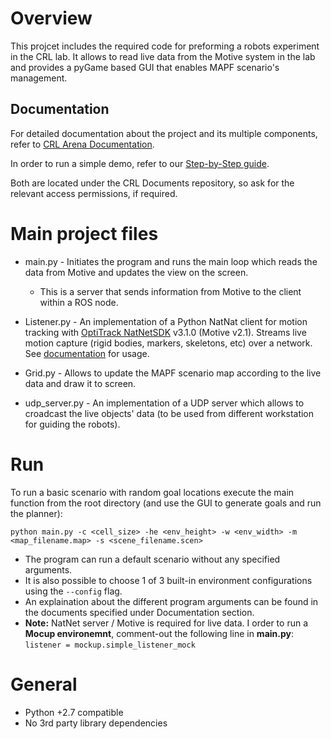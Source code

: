 # Overview
This projcet includes the required code for preforming a robots experiment in the CRL lab.
It allows to read live data from the Motive system in the lab and  provides a pyGame based GUI that enables MAPF scenario's management.

## Documentation
For detailed documentation about the project and its multiple components, refer to [CRL Arena Documentation](https://github.com/CRL-Technion/CRL-Documents/blob/master/CRL/CRL%20Arena%20Documentation.pdf).

In order to run a simple demo, refer to our [Step-by-Step guide](https://github.com/CRL-Technion/CRL-Documents/blob/master/CRL/CRL_Arena_Step_by_Step_Guide.pdf).

Both are located under the CRL Documents repository, so ask for the relevant access permissions, if required.

# Main project files
- main.py - Initiates the program and runs the main loop which reads the data from Motive and updates the view on the screen.
  - This is a server that sends information from Motive to the client within a ROS node.

- Listener.py - An implementation of a Python NatNat client for motion tracking with [OptiTrack NatNetSDK](https://optitrack.com/software/natnet-sdk/) v3.1.0 (Motive v2.1). Streams live motion capture (rigid bodies, markers, skeletons, etc) over a network.
See [documentation](https://github.com/dudiw/natnet-motionclient/wiki) for usage.

- Grid.py - Allows to update the MAPF scenario map according to the live data and draw it to screen.
 
- udp_server.py - An implementation of a UDP server which allows to croadcast the live objects' data (to be used from different workstation for guiding the robots).


# Run
To run a basic scenario with random goal locations execute the main function from the root directory (and use the GUI to generate goals and run the planner):

`python main.py -c <cell_size> -he <env_height> -w <env_width> -m <map_filename.map> -s <scene_filename.scen>`

- The program can run a default scenario without any specified arguments.
- It is also possible to choose 1 of 3 built-in environment configurations using the `--config` flag.
- An explaination about the different program arguments can be found in the documents specified under Documentation section.
- **Note:** NatNet server / Motive is required for live data. I order to run a **Mocup environemnt**, comment-out the following line in **main.py**: `listener = mockup.simple_listener_mock`



# General
- Python +2.7 compatible
- No 3rd party library dependencies


